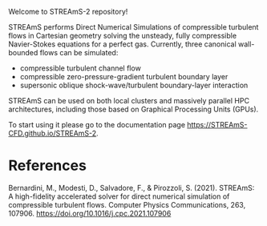 Welcome to STREAmS-2 repository! 

STREAmS performs Direct Numerical Simulations of compressible turbulent flows in Cartesian geometry solving the unsteady, fully compressible Navier-Stokes equations for a perfect gas. Currently, three canonical wall-bounded flows can be simulated:

* compressible turbulent channel flow
* compressible zero-pressure-gradient turbulent boundary layer
* supersonic oblique shock-wave/turbulent boundary-layer interaction

STREAmS can be used on both local clusters and massively parallel HPC architectures, including those based on Graphical Processing Units (GPUs).

To start using it please go to the documentation page <https://STREAmS-CFD.github.io/STREAmS-2>.

# References

Bernardini, M., Modesti, D., Salvadore, F., & Pirozzoli, S. (2021). STREAmS: A high-fidelity accelerated solver for direct numerical simulation of compressible turbulent flows. Computer Physics Communications, 263, 107906. https://doi.org/10.1016/j.cpc.2021.107906
